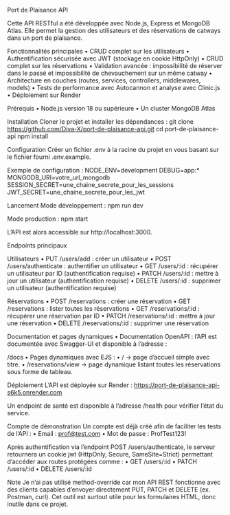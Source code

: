 Port de Plaisance API


Cette API RESTful a été développée avec Node.js, Express et MongoDB Atlas.
Elle permet la gestion des utilisateurs et des réservations de catways dans un port de plaisance.


Fonctionnalités principales
	•	CRUD complet sur les utilisateurs
	•	Authentification sécurisée avec JWT (stockage en cookie HttpOnly)
	•	CRUD complet sur les réservations
	•	Validation avancée : impossibilité de réserver dans le passé et impossibilité de chevauchement sur un même catway
	•	Architecture en couches (routes, services, controllers, middlewares, models)
	•	Tests de performance avec Autocannon et analyse avec Clinic.js
	•	Déploiement sur Render

 
Prérequis
	•	Node.js version 18 ou supérieure
	•	Un cluster MongoDB Atlas


Installation
Cloner le projet et installer les dépendances :
git clone https://github.com/Diva-X/port-de-plaisance-api.git
cd port-de-plaisance-api
npm install


Configuration
Créer un fichier .env à la racine du projet en vous basant sur le fichier fourni .env.example.


Exemple de configuration :
NODE_ENV=development
DEBUG=app:*
MONGODB_URI=votre_url_mongodb
SESSION_SECRET=une_chaine_secrete_pour_les_sessions
JWT_SECRET=une_chaine_secrete_pour_les_jwt


Lancement
Mode développement :
npm run dev


Mode production :
npm start


L’API est alors accessible sur http://localhost:3000.


Endpoints principaux


Utilisateurs
	•	PUT /users/add : créer un utilisateur
	•	POST /users/authenticate : authentifier un utilisateur
	•	GET /users/:id : récupérer un utilisateur par ID (authentification requise)
	•	PATCH /users/:id : mettre à jour un utilisateur (authentification requise)
	•	DELETE /users/:id : supprimer un utilisateur (authentification requise)


Réservations
	•	POST /reservations : créer une réservation
	•	GET /reservations : lister toutes les réservations
	•	GET /reservations/:id : récupérer une réservation par ID
	•	PATCH /reservations/:id : mettre à jour une réservation
	•	DELETE /reservations/:id : supprimer une réservation

 Documentation et pages dynamiques
	•	Documentation OpenAPI : l’API est documentée avec Swagger-UI et disponible à l’adresse :

 
 /docs
 	•	Pages dynamiques avec EJS :
	•	/ → page d’accueil simple avec titre.
	•	/reservations/view → page dynamique listant toutes les réservations sous forme de tableau.
 

Déploiement
L’API est déployée sur Render :
https://port-de-plaisance-api-s6k5.onrender.com


Un endpoint de santé est disponible à l’adresse /health pour vérifier l’état du service.


Compte de démonstration
Un compte est déjà créé afin de faciliter les tests de l’API :
	•	Email : prof@test.com
	•	Mot de passe : ProfTest123!
 

Après authentification via l’endpoint POST /users/authenticate, le serveur retournera un cookie jwt (HttpOnly, Secure, SameSite=Strict) permettant d’accéder aux routes protégées comme :
	•	GET /users/:id
	•	PATCH /users/:id
	•	DELETE /users/:id
 
 
Note
Je n’ai pas utilisé method-override car mon API REST fonctionne avec des clients capables d’envoyer directement PUT, PATCH et DELETE (ex. Postman, curl). Cet outil est surtout utile pour les formulaires HTML, donc inutile dans ce projet.
